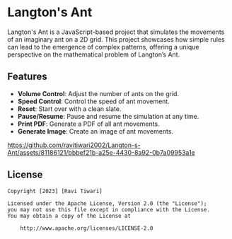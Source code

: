 # Langton's Ant

Langton's Ant is a JavaScript-based project that simulates the movements of an imaginary ant on a 2D grid. This project showcases how simple rules can lead to the emergence of complex patterns, offering a unique perspective on the mathematical problem of Langton’s Ant.

## Features
- **Volume Control**: Adjust the number of ants on the grid.
- **Speed Control**: Control the speed of ant movement.
- **Reset**: Start over with a clean slate.
- **Pause/Resume**: Pause and resume the simulation at any time.
- **Print PDF**: Generate a PDF of all ant movements.
- **Generate Image**: Create an image of ant movements.

https://github.com/ravitiwari2002/Langton-s-Ant/assets/81186121/bbbef21b-a25e-4430-8a92-0b7a09953a1e

## License

    Copyright [2023] [Ravi Tiwari]

    Licensed under the Apache License, Version 2.0 (the "License");
    you may not use this file except in compliance with the License.
    You may obtain a copy of the License at

        http://www.apache.org/licenses/LICENSE-2.0
